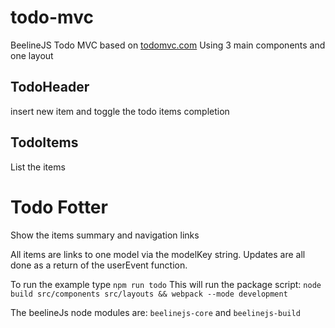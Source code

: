 # todo-mvc
BeelineJS Todo MVC based on [todomvc.com](https://todomvc.com)
Using 3 main components and one layout

## TodoHeader 
insert new item and toggle the todo items completion

## TodoItems
List the items

# Todo Fotter
Show the items summary and navigation links

All items are links to one model via the modelKey string.
Updates are all done as a return of the userEvent function.

To run the example type `npm run todo`
This will run the package script: `node build src/components src/layouts && webpack --mode development`

The beelineJs node modules are:
`beelinejs-core` and
`beelinejs-build`
